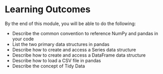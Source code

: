 # Learning Outcomes

By the end of this module, you will be able to do the following:

* Describe the common convention to reference NumPy and pandas in your code
* List the two primary data structures in pandas
* Describe how to create and access a Series data structure
* Describe how to create and access a DataFrame data structure
* Describe how to load a CSV file in pandas
* Describe the concept of Tidy Data
